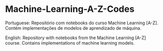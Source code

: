# Machine-Learning-A-Z-Codes

Portuguese: Repositório com notebooks do curso Machine Learning [A-Z]. Contém implementações de modelos de aprendizado de máquina.

English: Repository with notebooks from the Machine Learning [A-Z] course. Contains implementations of machine learning models.

